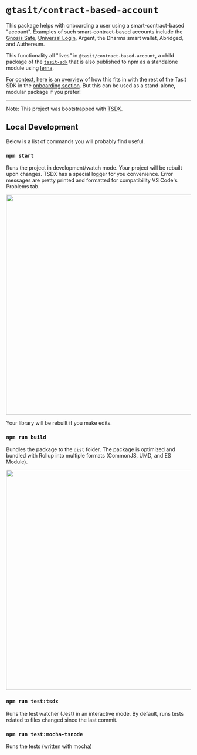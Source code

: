# `@tasit/contract-based-account`

This package helps with onboarding a user using a smart-contract-based "account". Examples of such smart-contract-based accounts include the [Gnosis Safe](https://safe.gnosis.io/), [Universal Login](https://universallogin.io/), Argent, the Dharma smart wallet, Abridged, and Authereum.

This functionality all "lives" in `@tasit/contract-based-account`, a child package of the [`tasit-sdk`](https://github.com/tasitlabs/tasit-sdk) that is also published to npm as a standalone module using [lerna](https://lerna.js.org/).

[For context, here is an overview](https://github.com/tasitlabs/tasit-sdk/blob/develop/README.md#for-users-new-to-ethereum-with-no-funds) of how this fits in with the rest of the Tasit SDK in the [onboarding section](https://github.com/tasitlabs/tasit-sdk/blob/develop/README.md#onboarding). But this can be used as a stand-alone, modular package if you prefer!

---

Note: This project was bootstrapped with [TSDX](https://github.com/jaredpalmer/tsdx).

## Local Development

Below is a list of commands you will probably find useful.

### `npm start`

Runs the project in development/watch mode. Your project will be rebuilt upon changes. TSDX has a special logger for you convenience. Error messages are pretty printed and formatted for compatibility VS Code's Problems tab.

<img src="https://user-images.githubusercontent.com/4060187/52168303-574d3a00-26f6-11e9-9f3b-71dbec9ebfcb.gif" width="600" />

Your library will be rebuilt if you make edits.

### `npm run build`

Bundles the package to the `dist` folder.
The package is optimized and bundled with Rollup into multiple formats (CommonJS, UMD, and ES Module).

<img src="https://user-images.githubusercontent.com/4060187/52168322-a98e5b00-26f6-11e9-8cf6-222d716b75ef.gif" width="600" />

### `npm run test:tsdx`

Runs the test watcher (Jest) in an interactive mode.
By default, runs tests related to files changed since the last commit.

### `npm run test:mocha-tsnode`

Runs the tests (written with mocha)

